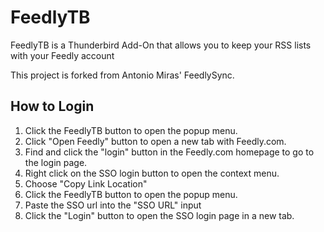 # FeedlyTB

FeedlyTB is a Thunderbird Add-On that allows you to keep your RSS lists with your Feedly account

This project is forked from Antonio Miras' FeedlySync.

## How to Login

1. Click the FeedlyTB button to open the popup menu.
1. Click "Open Feedly" button to open a new tab with Feedly.com.
1. Find and click the "login" button in the Feedly.com homepage to go to the login page.
1. Right click on the SSO login button to open the context menu.
1. Choose "Copy Link Location"
1. Click the FeedlyTB button to open the popup menu.
1. Paste the SSO url into the "SSO URL" input
1. Click the "Login" button to open the SSO login page in a new tab.